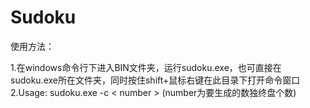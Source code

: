 # Sudoku
使用方法：

1.在windows命令行下进入BIN文件夹，运行sudoku.exe，也可直接在sudoku.exe所在文件夹，同时按住shift+鼠标右键在此目录下打开命令窗口
2.Usage: sudoku.exe -c < number > (number为要生成的数独终盘个数)
